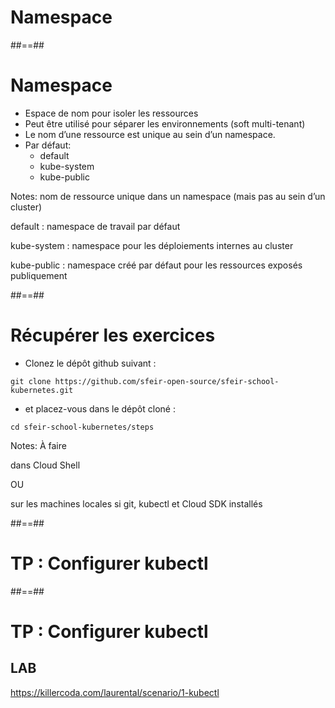 <!-- .slide: class="transition-bg-sfeir-3"-->

# Namespace

##==##

<!-- .slide:-->

# Namespace

- Espace de nom pour isoler les ressources
- Peut être utilisé pour séparer les environnements (soft multi-tenant)
- Le nom d’une ressource est unique au sein d’un namespace.
- Par défaut:
  - default
  - kube-system
  - kube-public

Notes:
nom de ressource unique dans un namespace
(mais pas au sein d’un cluster)

default : namespace de travail par défaut

kube-system : namespace pour les déploiements internes au cluster

kube-public : namespace créé par défaut pour les ressources exposés publiquement

##==##

<!-- .slide: class="with-code" -->

# Récupérer les exercices

- Clonez le dépôt github suivant :

`git clone https://github.com/sfeir-open-source/sfeir-school-kubernetes.git`

- et placez-vous dans le dépôt cloné :

`cd sfeir-school-kubernetes/steps`

Notes:
À faire

dans Cloud Shell

OU

sur les machines locales si
git, kubectl et Cloud SDK
installés

##==##

<!-- .slide: class="transition-bg-sfeir-2"-->

# TP : Configurer kubectl

##==##

<!-- .slide: class="exercice"-->

# TP : Configurer kubectl

## LAB

https://killercoda.com/laurental/scenario/1-kubectl